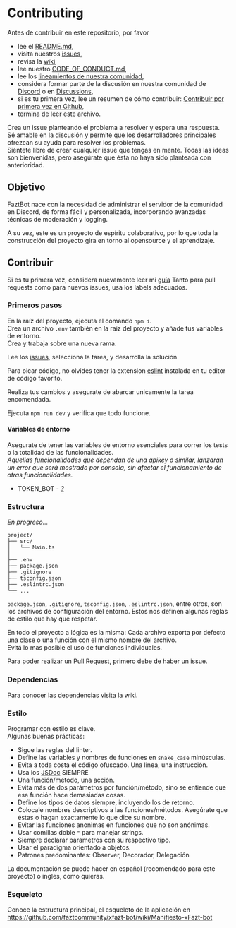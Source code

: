 # Contributing

Antes de contribuir en este repositorio, por favor
 * lee el [README.md](https://github.com/faztcommunity/xfazt-bot/blob/main/README.md),
 * visita nuestros [issues](https://github.com/faztcommunity/xfazt-bot/issues),
 * revisa la [wiki](https://github.com/faztcommunity/xfazt-bot/wiki),
 * lee nuestro [CODE_OF_CONDUCT.md](https://github.com/faztcommunity/xfazt-bot/blob/main/.github/CODE_OF_CONDUCT.md),
 * lee los [lineamientos de nuestra comunidad](https://faztcommunity.github.io/fazt-community-docs),
 * considera formar parte de la discusión en nuestra comunidad de [Discord](https://discord.gg/rg3fKr6) o en [Discussions](https://github.com/faztcommunity/xfazt-bot/discussions),
 * si es tu primera vez, lee un resumen de cómo contribuir: [Contribuir por primera vez en Github](https://gist.github.com/EnzoDiazDev/31e73d0573142d0573eb58d69a5158fd),
 * termina de leer este archivo. 

Crea un issue planteando el problema a resolver y espera una respuesta. </br>
Sé amable en la discusión y permite que los desarrolladores principales ofrezcan su ayuda para resolver los problemas.</br>
Siéntete libre de crear cualquier issue que tengas en mente. Todas las ideas son bienvenidas, pero asegúrate que ésta no haya sido planteada con anterioridad.

## Objetivo

FaztBot nace con la necesidad de administrar el servidor de la comunidad en Discord, de forma fácil y personalizada, incorporando avanzadas técnicas de moderación y logging.<br>

A su vez, este es un proyecto de espíritu colaborativo, por lo que toda la construcción del proyecto gira en torno al opensource y el aprendizaje. 

<!-- Como desarrollo en paralelo, se lleva a cabo una librería que aporta funcionalidades antispam y antiraid en los servidors de Discord. <br>
Para más información: https://github.com/faztcommunity/DBS/ -->

## Contribuir
Si es tu primera vez, considera nuevamente leer mi [guía](https://gist.github.com/EnzoDiazDev/31e73d0573142d0573eb58d69a5158fd)
Tanto para pull requests como para nuevos issues, usa los labels adecuados.

### Primeros pasos
En la raíz del proyecto, ejecuta el comando `npm i`.<br>
Crea un archivo `.env` también en la raiz del proyecto y añade tus variables de entorno. <br>
Crea y trabaja sobre una nueva rama.<br>

Lee los [issues](https://github.com/faztcommunity/xfazt-bot/issues), selecciona la tarea, y desarrolla la solución. 

Para picar código, no olvides tener la extension [eslint](https://eslint.org/) instalada en tu editor de código favorito. 

Realiza tus cambios y asegurate de abarcar unicamente la tarea encomendada.

Ejecuta `npm run dev` y verifica que todo funcione. 

#### Variables de entorno 
Asegurate de tener las variables de entorno esenciales para correr los tests o la totalidad de las funcionalidades. <br>
*Aquellas funcionalidades que dependan de una apikey o similar, lanzaran un error que será mostrado por consola, sin afectar el funcionamiento de otras funcionalidades.*

 * TOKEN_BOT - [*?*](https://discord.com/developers/)

### Estructura
*En progreso...*
```
project/
├── src/
│   └── Main.ts
│
├── .env
├── package.json
├── .gitignore
├── tsconfig.json
├── .eslintrc.json
└── ...
```

`package.json`, `.gitignore`, `tsconfig.json`, `.eslintrc.json`, entre otros, son los archivos de configuración del entorno. Estos nos definen algunas reglas de estilo que hay que respetar.

En todo el proyecto a lógica es la misma: Cada archivo exporta por defecto una clase o una función con el mismo nombre del archivo.</br>
Evitá lo mas posible el uso de funciones individuales.

Para poder realizar un Pull Request, primero debe de haber un issue.

### Dependencias
Para conocer las dependencias visita la wiki.
<!--url a la wiki-->

### Estilo
Programar con estilo es clave. <br>
Algunas buenas prácticas: 
* Sigue las reglas del linter.
* Define las variables y nombres de funciones en `snake_case` minúsculas.
* Evita a toda costa el código ofuscado. Una linea, una instrucción.
* Usa los [JSDoc](https://jsdoc.app/) SIEMPRE
* Una función/método, una acción. 
* Evita más de dos parámetros por función/método, sino se entiende que esa función hace demasiadas cosas.
* Define los tipos de datos siempre, incluyendo los de retorno. 
* Colocale nombres descriptivos a las funciones/métodos. Asegúrate que éstas o hagan exactamente lo que dice su nombre.
* Evitar las funciones anonimas en funciones que no son anónimas.
* Usar comillas doble `"` para manejar strings.
* Siempre declarar parametros con su respectivo tipo.
* Usar el paradigma orientado a objetos.
* Patrones predominantes: Observer, Decorador, Delegación

La documentación se puede hacer en español (recomendado para este proyecto) o ingles, como quieras.

### Esqueleto
Conoce la estructura principal, el esqueleto de la aplicación en<br>
https://github.com/faztcommunity/xfazt-bot/wiki/Manifiesto-xFazt-bot

